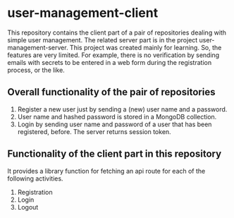 # user-management-client

This repository contains the client part of a pair of repositories dealing with simple user management.
The related server part is in the project user-management-server.
This project was created mainly for learning. So, the features are very limited.
For example, there is no verification by sending emails with secrets to be entered in a web form during the registration process, or the like.

## Overall functionality of the pair of repositories

1. Register a new user just by sending a (new) user name and a password.
1. User name and hashed password is stored in a MongoDB collection.
1. Login by sending user name and password of a user that has been registered, before. The server returns session token.

## Functionality of the client part in this repository

It provides a library function for fetching an api route for each of the following activities.
1. Registration
1. Login
1. Logout
